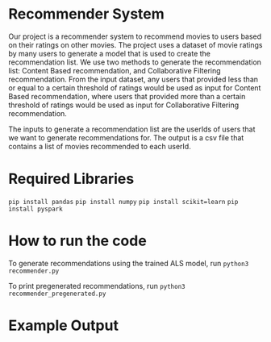 # Recommender System

Our project is a recommender system to recommend movies to users based on their ratings on other movies. The project uses a dataset of movie ratings by many users to generate a model that is used to create the recommendation list. We use two methods to generate the recommendation list: Content Based recommendation, and Collaborative Filtering recommendation. From the input dataset, any users that provided less than or equal to a certain threshold of ratings would be used as input for Content Based recommendation, where users that provided more than a certain threshold of ratings would be used as input for Collaborative Filtering recommendation.

The inputs to generate a recommendation list are the userIds of users that we want to generate recommendations for. The output is a csv file that contains a list of movies recommended to each userId. 

# Required Libraries
`pip install pandas`
`pip install numpy`
`pip install scikit=learn`
`pip install pyspark`

# How to run the code
To generate recommendations using the trained ALS model, run
`python3 recommender.py`

To print pregenerated recommendations, run
`python3 recommender_pregenerated.py`

# Example Output
